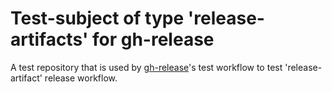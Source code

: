 # Test-subject of type 'release-artifacts' for gh-release

A test repository that is used by [gh-release](https://github.com/kattecon/gh-release)'s test workflow to test 'release-artifact' release workflow.
